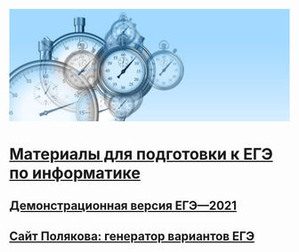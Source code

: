 ![КЕГЭ](img/time-g28ecd4d16_1920-1024x410.jpg "KEGE")

# [Материалы для подготовки к ЕГЭ по информатике](https://github.com/xkurs/KEGE/)

## [Демонстрационная версия ЕГЭ—2021](https://nbviewer.org/github/xkurs/KEGE/blob/master/KEGE2021/KEGE2021.ipynb)

## [Сайт Полякова: генератор вариантов ЕГЭ](https://kpolyakov.spb.ru/school/ege/generate.htm)
